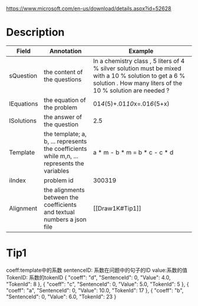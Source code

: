 https://www.microsoft.com/en-us/download/details.aspx?id=52628
# Description
| Field      | Annotation                                                                                  | Example                                                                                                                                                             |
| ---------- | ------------------------------------------------------------------------------------------- | ------------------------------------------------------------------------------------------------------------------------------------------------------------------- |
| sQuestion  | the content of the questions                                                                | In a chemistry class , 5 liters of 4 % silver solution must be mixed with a 10 % solution to get a 6 % solution . How many liters of the 10 % solution are needed ? |
| lEquations | the equation of the problem                                                                 | 01*4*(5)+.01*10*x=.01*6*(5+x)                                                                                                                                       |
| ISolutions | the answer of the question                                                                  | 2.5                                                                                                                                                                 |
| Template   | the template; a, b, ... represents the coefficients while m,n, ... represents the variables | a * m - b * m = b * c - c * d                                                                                                                                       |
| iIndex     | problem id                                                                                  | 300319                                                                                                                                                              |
| Alignment  | the alignments between the coefficients and textual numbers a json file                     | [[Draw1K#Tip1]]                                                                                                                                                     |
 

# Tip1
coeff:template中的系数
sentenceID: 系数在问题中的句子的ID
value:系数的值
TokenID: 系数的tokenID
 {
    "coeff": "d", 
    "SentenceId": 0, 
    "Value": 4.0, 
    "TokenId": 8
   }, 
   {
    "coeff": "c", 
    "SentenceId": 0, 
    "Value": 5.0, 
    "TokenId": 5
   }, 
   {
    "coeff": "a", 
    "SentenceId": 0, 
    "Value": 10.0, 
    "TokenId": 17
   }, 
   {
    "coeff": "b", 
    "SentenceId": 0, 
    "Value": 6.0, 
    "TokenId": 23
   }